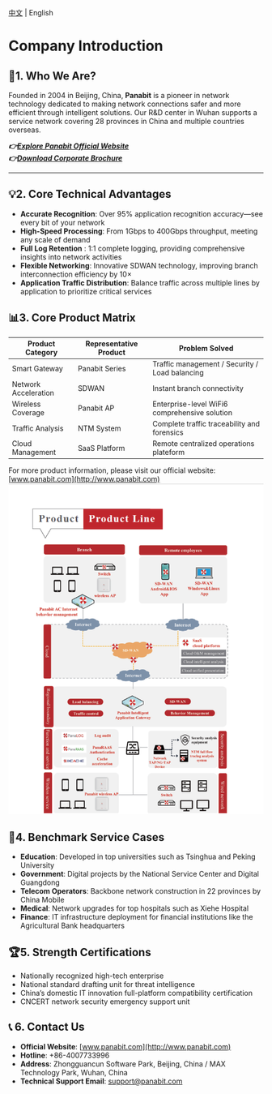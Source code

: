 <p><a href="README_CN.md">中文</a> | English</p>

# Company Introduction

## 🏢1. Who We Are? 
Founded in 2004 in Beijing, China, **Panabit** is a pioneer in network technology dedicated to making network connections safer and more efficient through intelligent solutions. Our R&D center in Wuhan supports a service network covering 28 provinces in China and multiple countries overseas.

 ***👉[Explore Panabit Official Website](https://www.panabit.com)***    
***👉[Download Corporate Brochure](Brochure)***

---




## 💡2. Core Technical Advantages 
- **Accurate Recognition**: Over 95% application recognition accuracy—see every bit of your network  
- **High-Speed Processing**: From 1Gbps to 400Gbps throughput, meeting any scale of demand  
- **Full Log Retention**
: 1:1 complete logging, providing comprehensive insights into network activities 
- **Flexible Networking**: Innovative SDWAN technology, improving branch interconnection efficiency by 10×  
- **Application Traffic Distribution**: Balance traffic across multiple lines by application to prioritize critical services
## 📊3. Core Product Matrix 
| **Product Category** | **Representative Product** | **Problem Solved**                              |
| -------------------- | -------------------------- | ----------------------------------------------- |
| Smart Gateway        | Panabit Series             | Traffic management / Security / Load balancing  |
| Network Acceleration | SDWAN                      | Instant branch connectivity                     |
| Wireless Coverage    | Panabit AP                 | Enterprise-level WiFi6 comprehensive solution   |
| Traffic Analysis     | NTM System                 | Complete traffic traceability and forensics     |
| Cloud Management     | SaaS Platform              | Remote centralized operations plateform         |

For more product information, please visit our official website: [www.panabit.com](http://www.panabit.com)
![Product Line Diagram](assets/ProductLine_EN.png)
## 🌟4. Benchmark Service Cases 
- **Education**: Developed in top universities such as Tsinghua and Peking University  
- **Government**: Digital projects by the National Service Center and Digital Guangdong  
- **Telecom Operators**: Backbone network construction in 22 provinces by China Mobile  
- **Medical**: Network upgrades for top hospitals such as Xiehe Hospital  
- **Finance**: IT infrastructure deployment for financial institutions like the Agricultural Bank headquarters  

## 🏆5. Strength Certifications 
- Nationally recognized high-tech enterprise  
- National standard drafting unit for threat intelligence  
- China’s domestic IT innovation full-platform compatibility certification
- CNCERT network security emergency support unit  

## 📞 6. Contact Us 
- **Official Website**: [www.panabit.com](http://www.panabit.com)  
- **Hotline**: +86-4007733996  
- **Address**: Zhongguancun Software Park, Beijing, China / MAX Technology Park, Wuhan, China      
- **Technical Support Email**: support@panabit.com

